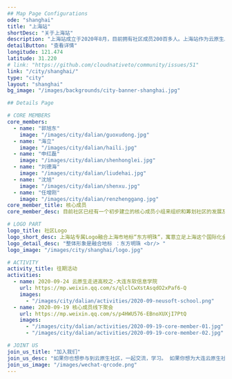 ```yaml
---
## Map Page Configurations
ode: "shanghai"
title: "上海站"
shortDesc: "关于上海站"
description: "上海站成立于2020年8月，目前拥有社区成员200百多人。上海站作为云原生总部分站，立足于上海这个经济大都市，致力于汇聚上海当地优秀云原生人才，连接云原生开源社区与开发者，促进云原生技术的交流、推广和实践！"
detailButton: "查看详情"
longitude: 121.474
latitude: 31.220
# link: "https://github.com/cloudnativeto/community/issues/51"
link: "/city/shanghai/"
type: "city"
layout: "shanghai"
bg_image: "/images/backgrounds/city-banner-shanghai.jpg"

## Details Page

# CORE MEMBERS
core_members:
  - name: "郭旭东"
    image: "/images/city/dalian/guoxudong.jpg"
  - name: "海立"
    image: "/images/city/dalian/haili.jpg"
  - name: "申红磊"
    image: "/images/city/dalian/shenhonglei.jpg"
  - name: "刘德海"
    image: "/images/city/dalian/liudehai.jpg"
  - name: "沈旭"
    image: "/images/city/dalian/shenxu.jpg"
  - name: "任增刚"
    image: "/images/city/dalian/renzhenggang.jpg"
core_member_title: 核心成员
core_member_desc: 目前社区已经有一个初步建立的核心成员小组来组织和筹划社区的发展及相关社区活动。我们渴望有更多的核心成员加入，一起来努力把上海云原生社区发展壮大，为云原生的普及撒播梦想的种子，促进云原生落地，开花，结果。

# LOGO PART
logo_title: 社区Logo
logo_short_desc: 上海站专属Logo融合上海市地标“东方明珠“，寓意立足上海这个国际化金融中心，以社区化的方式布道云原生。
logo_detail_desc: "整体形象是融合地标 ：东方明珠 <br/> "
logo_image: "/images/city/shanghai/logo.jpg"

# ACTIVITY
activity_title: 往期活动
activities:
  - name: 2020-09-24 云原生走进高校之-大连东软信息学院
    url: https://mp.weixin.qq.com/s/qlclCwXstAsqdO2xPaf6-Q
    images:
      - "/images/city/dalian/activities/2020-09-neusoft-school.png"
  - name: 2020-09-19 核心成员线下聚会
    url: https://mp.weixin.qq.com/s/p4HWU576-EBnoXUXjI7PtQ
    images:
      - "/images/city/dalian/activities/2020-09-19-core-member-01.jpg"
      - "/images/city/dalian/activities/2020-09-19-core-member-02.jpg"

# JOINT US
join_us_title: "加入我们"
join_us_desc: "如果你也想参与到云原生社区，一起交流，学习。 如果你想为大连云原生社区的强大贡献一份自己的力量，`请扫码关注左侧微信公众号`。 如需加入微信群，请搜索微信号: `majinghe11`, 备注云原生, 社区核心成员会将您加入群内。"
join_us_image: "/images/wechat-qrcode.png"
---
```

